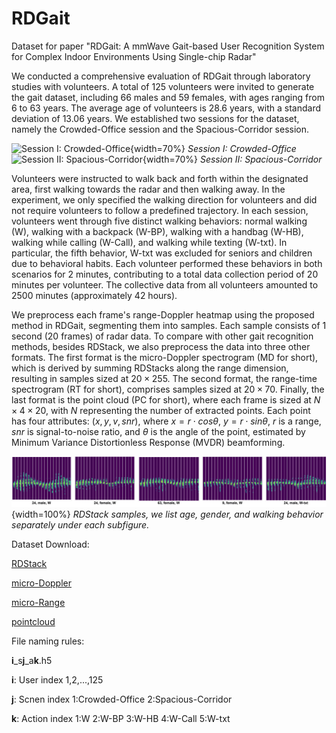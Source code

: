 # RDGait

Dataset for paper "RDGait: A mmWave Gait-based User Recognition System for Complex Indoor Environments Using Single-chip Radar"

We conducted a comprehensive evaluation of RDGait through laboratory studies with volunteers.
A total of 125 volunteers were invited to generate the gait dataset,
including 66 males and 59 females, with ages ranging from 6 to 63 years.
The average age of volunteers is 28.6 years, with a standard deviation of 13.06 years.
We established two sessions for the dataset, namely the Crowded-Office session and the Spacious-Corridor session.

![Session I: Crowded-Office](./scene1.png ){width=70%}
*Session I: Crowded-Office*
![Session II: Spacious-Corridor](./scene2.png){width=70%}
*Session II: Spacious-Corridor*

Volunteers were instructed to walk back and forth within the designated area, first walking towards the radar and then walking away. In the experiment, we only specified the walking direction for volunteers and did not require volunteers to follow a predefined trajectory.
In each session, volunteers went through five distinct walking behaviors: normal walking (W), walking with a backpack (W-BP), walking with a handbag (W-HB), walking while calling (W-Call), and walking while texting (W-txt). In particular, the fifth behavior, W-txt was excluded for seniors and children due to behavioral habits. Each volunteer performed these behaviors in both scenarios for 2 minutes, contributing to a total data collection period of 20 minutes per volunteer. The collective data from all volunteers amounted to 2500 minutes (approximately 42 hours).

We preprocess each frame's range-Doppler heatmap using the proposed method in RDGait, segmenting them into samples. Each sample consists of 1 second (20 frames) of radar data. To compare with other gait recognition methods, besides RDStack, we also preprocess the data into three other formats.
The first format is the micro-Doppler spectrogram (MD for short), which is derived by summing RDStacks along the range dimension, resulting in samples sized at $20\times255$. The second format, the range-time spectrogram (RT for short), comprises samples sized at $20\times70$. Finally, the last format is the point cloud (PC for short), where each frame is sized at $N\times4\times20$, with $N$ representing the number of extracted points. Each point has four attributes: $(x, y, v, snr)$, where $x = r\cdot cos\theta$, $y = r\cdot sin\theta$, $r$ is a range, $snr$ is signal-to-noise ratio, and $\theta$ is the angle of the point, estimated by Minimum Variance Distortionless Response (MVDR) beamforming.

![Samples](./samples.png){width=100%}
*RDStack samples, we list age, gender, and walking behavior separately under each subfigure.*

Dataset Download:

[RDStack](https://rec.ustc.edu.cn/share/38b54aa0-48c7-11ef-a4af-ebe579c31b6b)

[micro-Doppler](https://rec.ustc.edu.cn/share/69563350-48c7-11ef-b4de-813663f36059)

[micro-Range](https://rec.ustc.edu.cn/share/80dc2be0-48c7-11ef-96d6-a1208be7d909)

[pointcloud](https://rec.ustc.edu.cn/share/9e9d96b0-48c7-11ef-8dc1-7bed7a19e68d)

File naming rules: 

**i**_s**j**_a**k**.h5

**i**: User index 1,2,...,125

**j**: Scnen index 1:Crowded-Office 2:Spacious-Corridor

**k**: Action index 1:W 2:W-BP 3:W-HB 4:W-Call 5:W-txt 

